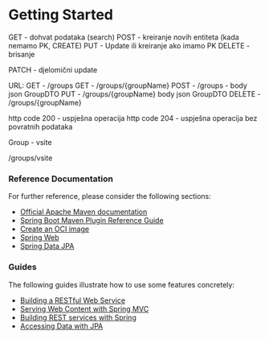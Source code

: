 # Getting Started
GET - dohvat podataka (search)
POST - kreiranje novih entiteta (kada nemamo PK, CREATE)
PUT - Update ili kreiranje ako imamo PK
DELETE - brisanje

PATCH - djelomični update

URL:
GET  - /groups
GET  - /groups/{groupName}
POST - /groups - body json GroupDTO
PUT - /groups/{groupName} body json GroupDTO
DELETE - /groups/{groupName}


http code 200 -  uspješna operacija
http code 204 -  uspješna operacija bez povratnih podataka


Group - vsite

/groups/vsite
### Reference Documentation
For further reference, please consider the following sections:

* [Official Apache Maven documentation](https://maven.apache.org/guides/index.html)
* [Spring Boot Maven Plugin Reference Guide](https://docs.spring.io/spring-boot/docs/3.2.2/maven-plugin/reference/html/)
* [Create an OCI image](https://docs.spring.io/spring-boot/docs/3.2.2/maven-plugin/reference/html/#build-image)
* [Spring Web](https://docs.spring.io/spring-boot/docs/3.2.2/reference/htmlsingle/index.html#web)
* [Spring Data JPA](https://docs.spring.io/spring-boot/docs/3.2.2/reference/htmlsingle/index.html#data.sql.jpa-and-spring-data)

### Guides
The following guides illustrate how to use some features concretely:

* [Building a RESTful Web Service](https://spring.io/guides/gs/rest-service/)
* [Serving Web Content with Spring MVC](https://spring.io/guides/gs/serving-web-content/)
* [Building REST services with Spring](https://spring.io/guides/tutorials/rest/)
* [Accessing Data with JPA](https://spring.io/guides/gs/accessing-data-jpa/)

